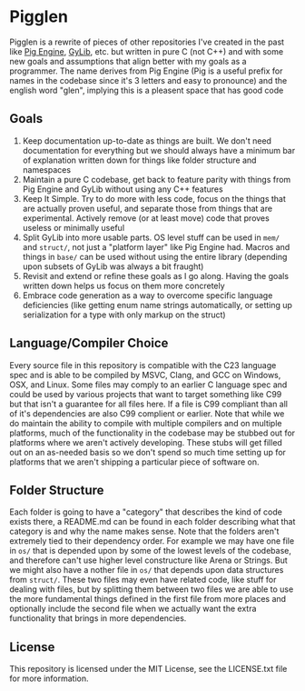 # Pigglen
Pigglen is a rewrite of pieces of other repositories I've created in the past like [Pig Engine](https://github.com/PiggybankStudios/PigEngine), [GyLib](https://github.com/PiggybankStudios/GyLib), etc. but written in pure C (not C++) and with some new goals and assumptions that align better with my goals as a programmer. The name derives from Pig Engine (Pig is a useful prefix for names in the codebase since it's 3 letters and easy to pronounce) and the english word "glen", implying this is a pleasent space that has good code

## Goals
1. Keep documentation up-to-date as things are built. We don't need documentation for everything but we should always have a minimum bar of explanation written down for things like folder structure and namespaces
2. Maintain a pure C codebase, get back to feature parity with things from Pig Engine and GyLib without using any C++ features
3. Keep It Simple. Try to do more with less code, focus on the things that are actually proven useful, and separate those from things that are experimental. Actively remove (or at least move) code that proves useless or minimally useful
4. Split GyLib into more usable parts. OS level stuff can be used in `mem/` and `struct/`, not just a "platform layer" like Pig Engine had. Macros and things in `base/` can be used without using the entire library (depending upon subsets of GyLib was always a bit fraught)
5. Revisit and extend or refine these goals as I go along. Having the goals written down helps us focus on them more concretely
6. Embrace code generation as a way to overcome specific language deficiencies (like getting enum name strings automatically, or setting up serialization for a type with only markup on the struct)

## Language/Compiler Choice
Every source file in this repository is compatible with the C23 language spec and is able to be compiled by MSVC, Clang, and GCC on Windows, OSX, and Linux. Some files may comply to an earlier C language spec and could be used by various projects that want to target something like C99 but that isn't a guarantee for all files here. If a file is C99 compliant than all of it's dependencies are also C99 complient or earlier. Note that while we do maintain the ability to compile with multiple compilers and on multiple platforms, much of the functionality in the codebase may be stubbed out for platforms where we aren't actively developing. These stubs will get filled out on an as-needed basis so we don't spend so much time setting up for platforms that we aren't shipping a particular piece of software on.

## Folder Structure
Each folder is going to have a "category" that describes the kind of code exists there, a README.md can be found in each folder describing what that category is and why the name makes sense. Note that the folders aren't extremely tied to their dependency order. For example we may have one file in `os/` that is depended upon by some of the lowest levels of the codebase, and therefore can't use higher level constructure like Arena or Strings. But we might also have a nother file in `os/` that depends upon data structures from `struct/`. These two files may even have related code, like stuff for dealing with files, but by splitting them between two files we are able to use the more fundamental things defined in the first file from more places and optionally include the second file when we actually want the extra functionality that brings in more dependencies.

## License
This repository is licensed under the MIT License, see the LICENSE.txt file for more information.